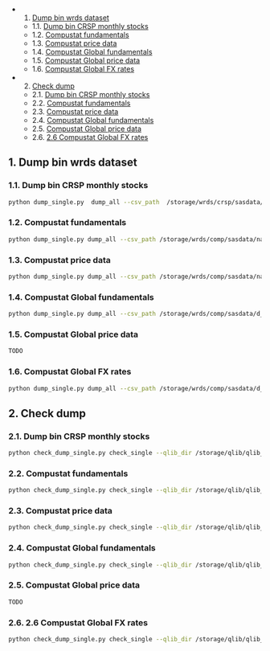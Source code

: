 <!-- vscode-markdown-toc -->
* 1. [Dump bin wrds dataset](#Dumpbinwrdsdataset)
	* 1.1. [Dump bin CRSP monthly stocks](#DumpbinCRSPmonthlystocks)
	* 1.2. [Compustat fundamentals](#Compustatfundamentals)
	* 1.3. [Compustat price data](#Compustatpricedata)
	* 1.4. [Compustat Global fundamentals](#CompustatGlobalfundamentals)
	* 1.5. [Compustat Global price data](#CompustatGlobalpricedata)
	* 1.6. [Compustat Global FX rates](#CompustatGlobalFXrates)
* 2. [Check dump](#Checkdump)
	* 2.1. [Dump bin CRSP monthly stocks](#DumpbinCRSPmonthlystocks-1)
	* 2.2. [Compustat fundamentals](#Compustatfundamentals-1)
	* 2.3. [Compustat price data](#Compustatpricedata-1)
	* 2.4. [Compustat Global fundamentals](#CompustatGlobalfundamentals-1)
	* 2.5. [Compustat Global price data](#CompustatGlobalpricedata-1)
	* 2.6. [ 2.6 Compustat Global FX rates](#2.6CompustatGlobalFXrates)

<!-- vscode-markdown-toc-config
	numbering=true
	autoSave=true
	/vscode-markdown-toc-config -->
<!-- /vscode-markdown-toc --><!-- vscode-markdown-toc -->

##  1. <a name='Dumpbinwrdsdataset'></a>Dump bin wrds dataset

###  1.1. <a name='DumpbinCRSPmonthlystocks'></a>Dump bin CRSP monthly stocks    

```bash
python dump_single.py  dump_all --csv_path  /storage/wrds/crsp/sasdata/a_stock/msf.parquet  --qlib_dir /storage/qlib/qlib_data/wrds/crsp/a_stock/msf --date_field_name date --symbol_field_name permno
```

###  1.2. <a name='Compustatfundamentals'></a>Compustat fundamentals 
```bash
python dump_single.py dump_all --csv_path /storage/wrds/comp/sasdata/naa/funda.parquet --qlib_dir /storage/qlib/qlib_data/wrds/comp/naa/funda --date_field_name datadate --symbol_field_name gvkey,indfmt,datafmt,consol,popsrc
```

###  1.3. <a name='Compustatpricedata'></a>Compustat price data
```bash
python dump_single.py dump_all --csv_path /storage/wrds/comp/sasdata/naa/secm.parquet --qlib_dir /storage/qlib/qlib_data/wrds/comp/naa/secm --date_field_name datadate --symbol_field_name gvkey,iid
```

###  1.4. <a name='CompustatGlobalfundamentals'></a>Compustat Global fundamentals
```bash
python dump_single.py dump_all --csv_path /storage/wrds/comp/sasdata/d_global/g_funda.parquet --qlib_dir /storage/qlib/qlib_data/wrds/comp/d_global/g_funda --date_field_name gvkey,indfmt,datafmt,consol,popsrc --symbol_field_name datadate
```

###  1.5. <a name='CompustatGlobalpricedata'></a>Compustat Global price data 
```bash
TODO
```
###  1.6. <a name='CompustatGlobalFXrates'></a>Compustat Global FX rates    
```bash
python dump_single.py dump_all --csv_path /storage/wrds/comp/sasdata/d_global/currency/g_exrt_mth.parquet --qlib_dir /storage/qlib/qlib_data/wrds/comp/d_global/currency/g_exrt_mth --date_field_name datadate --symbol_field_name tocurm
```


##  2. <a name='Checkdump'></a>Check dump

###  2.1. <a name='DumpbinCRSPmonthlystocks-1'></a>Dump bin CRSP monthly stocks    
```bash
python check_dump_single.py check_single --qlib_dir /storage/qlib/qlib_data/wrds/crsp/a_stock/msf/ --check_symbol_num -1 --parquet_path /storage/wrds/crsp/sasdata/a_stock/msf.parquet
```

###  2.2. <a name='Compustatfundamentals-1'></a>Compustat fundamentals 
```bash
python check_dump_single.py check_single --qlib_dir /storage/qlib/qlib_data/wrds/comp/naa/funda/ --check_symbol_num -1 --parquet_path /storage/wrds/comp/sasdata/naa/funda.parquet/
```

###  2.3. <a name='Compustatpricedata-1'></a>Compustat price data
```bash
python check_dump_single.py check_single --qlib_dir /storage/qlib/qlib_data/wrds/comp/naa/secm/ --check_symbol_num -1 --parquet_path /storage/wrds/comp/sasdata/naa/secm.parquet/
```

###  2.4. <a name='CompustatGlobalfundamentals-1'></a>Compustat Global fundamentals
```bash
python check_dump_single.py check_single --qlib_dir /storage/qlib/qlib_data/wrds/comp/d_global/g_funda/ --check_symbol_num -1 --parquet_path /storage/wrds/comp/sasdata/d_global/g_funda.parquet/
```

###  2.5. <a name='CompustatGlobalpricedata-1'></a>Compustat Global price data 
```bash
TODO
```
###  2.6. <a name='2.6CompustatGlobalFXrates'></a> 2.6 Compustat Global FX rates
```bash
python check_dump_single.py check_single --qlib_dir /storage/qlib/qlib_data/wrds/comp/d_global/currency/g_exrt_mth/ --check_symbol_num -1 --parquet_path /storage/wrds/comp/sasdata/d_global/currency/g_exrt_mth.parquet
```





